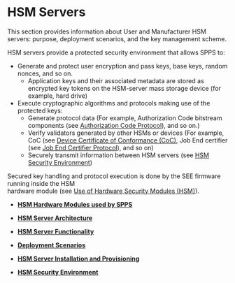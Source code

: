 # HSM Servers

This section provides information about User and Manufacturer HSM servers: purpose, deployment scenarios, and the key management scheme.

HSM servers provide a protected security environment that allows SPPS to:

-   Generate and protect user encryption and pass keys, base keys, random nonces, and so on.
    -   Application keys and their associated metadata are stored as encrypted key tokens on the HSM-server mass storage device \(for example, hard drive\)
-   Execute cryptographic algorithms and protocols making use of the protected keys:
    -   Generate protocol data \(For example, Authorization Code bitstream components \(see [Authorization Code Protocol](GUID-809EB1AF-697B-4466-8EE8-D38CDD3EBC10.md#)\), and so on.\)
    -   Verify validators generated by other HSMs or devices \(For example, CoC \(see [Device Certificate of Conformance \(CoC\)](GUID-809EB1AF-697B-4466-8EE8-D38CDD3EBC10.md#), Job End certifier \(see [Job End Certifier Protocol](GUID-809EB1AF-697B-4466-8EE8-D38CDD3EBC10.md#)\), and so on\)
    -   Securely transmit information between HSM servers \(see [HSM Security Environment](GUID-CB383160-3D0F-4B70-A9A9-19D5D7B82F3B.md#)\)

Secured key handling and protocol execution is done by the SEE firmware running inside the HSM<br /> hardware module \(see [Use of Hardware Security Modules \(HSM\)](GUID-9AED5DDE-0BE4-4B7D-9608-C6163AD2819D.md#)\).

-   **[HSM Hardware Modules used by SPPS](GUID-9B2AD506-2924-445F-9207-5C672A750DDB.md)**  

-   **[HSM Server Architecture](GUID-263D0C45-CB8D-4811-ADEB-B0BCB3D01D75.md)**  

-   **[HSM Server Functionality](GUID-31743430-587D-465A-95BC-7FB1FF089EDA.md#)**  

-   **[Deployment Scenarios](GUID-3E4476DD-3A8D-4A7B-9E1B-03216B849556.md#)**  

-   **[HSM Server Installation and Provisioning](GUID-CA821C99-F7AC-41E2-89AB-837BF2DBA350.md#)**  

-   **[HSM Security Environment](GUID-CB383160-3D0F-4B70-A9A9-19D5D7B82F3B.md#)**  


